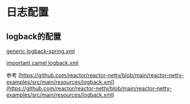 # 日志配置

## logback的配置

[generic logback-spring.xml](../generic/src/main/resources/logback.xml)

[important camel logback.xml](../middleware/camel/camel-boot/src/main/resources/logback.xml)

参考 [https://github.com/reactor/reactor-netty/blob/main/reactor-netty-examples/src/main/resources/logback.xml](https://github.com/reactor/reactor-netty/blob/main/reactor-netty-examples/src/main/resources/logback.xml)





